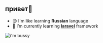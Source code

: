 ##  привет👋

<!--
**kezdo-py/kezdo-py** is a ✨ _special_ ✨ repository because its `README.md` (this file) appears on your GitHub profile.

Here are some ideas to get you started:

- 🔭 I’m currently working on ...
- 🌱 I’m currently learning ...
- 👯 I’m looking to collaborate on ...
- 🤔 I’m looking for help with ...
- 💬 Ask me about ...
- 📫 How to reach me: ...
- 😄 Pronouns: ...
- ⚡ Fun fact: ...
-->
- 😊 I'm like learning **Russian** language
- 🌱 I’m currently learning [**laravel**](https://laravel.com) framework

![i'm bussy](https://media.giphy.com/media/v1.Y2lkPTc5MGI3NjExbWVxamJ2amhpZXE3ZWtrbG96cHUwcmJqanJvcnI1dG1mN2h1NWI1dSZlcD12MV9naWZzX3NlYXJjaCZjdD1n/3ohhwhQt5jKqjIU5Es/giphy.gif)
